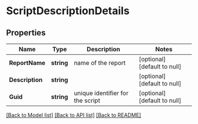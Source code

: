 # ScriptDescriptionDetails

## Properties
Name | Type | Description | Notes
------------ | ------------- | ------------- | -------------
**ReportName** | **string** | name of the report | [optional] [default to null]
**Description** | **string** |  | [optional] [default to null]
**Guid** | **string** | unique identifier for the script | [optional] [default to null]

[[Back to Model list]](../README.md#documentation-for-models) [[Back to API list]](../README.md#documentation-for-api-endpoints) [[Back to README]](../README.md)

